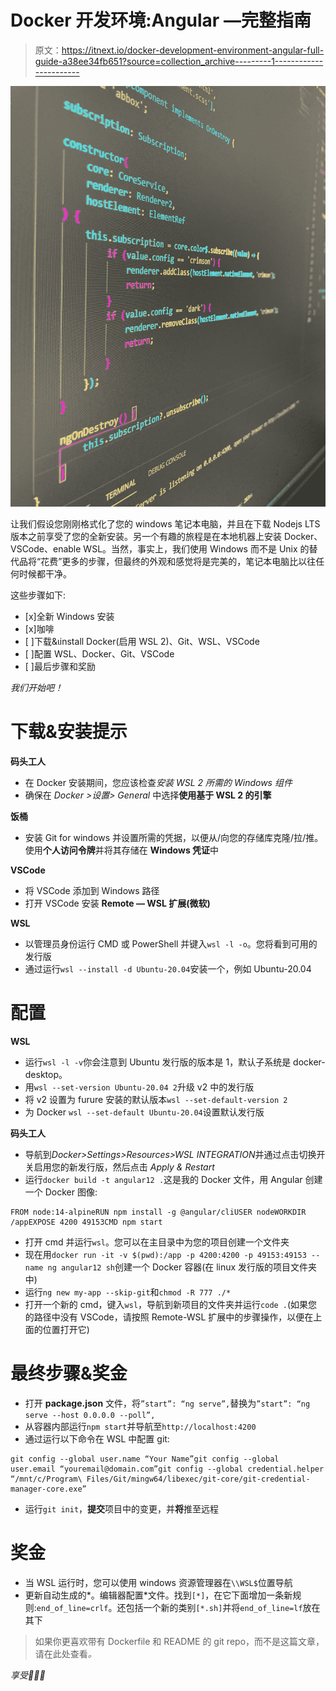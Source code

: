 # Docker 开发环境:Angular —完整指南

> 原文：<https://itnext.io/docker-development-environment-angular-full-guide-a38ee34fb651?source=collection_archive---------1----------------------->

![](img/51457f6d314662ef9629aaba047590d7.png)

让我们假设您刚刚格式化了您的 windows 笔记本电脑，并且在下载 Nodejs LTS 版本之前享受了您的全新安装。另一个有趣的旅程是在本地机器上安装 Docker、VSCode、enable WSL。当然，事实上，我们使用 Windows 而不是 Unix 的替代品将“花费”更多的步骤，但最终的外观和感觉将是完美的，笔记本电脑比以往任何时候都干净。

这些步骤如下:

*   [x]全新 Windows 安装
*   [x]咖啡
*   [ ]下载&ιinstall Docker(启用 WSL 2)、Git、WSL、VSCode
*   [ ]配置 WSL、Docker、Git、VSCode
*   [ ]最后步骤和奖励

*我们开始吧！*

# **下载&安装提示**

**码头工人**

*   在 Docker 安装期间，您应该检查*安装 WSL 2 所需的 Windows 组件*
*   确保在 *Docker >设置> General* 中选择**使用基于 WSL 2 的引擎**

**饭桶**

*   安装 Git for windows 并设置所需的凭据，以便从/向您的存储库克隆/拉/推。使用**个人访问令牌**并将其存储在 **Windows 凭证**中

**VSCode**

*   将 VSCode 添加到 Windows 路径
*   打开 VSCode 安装 **Remote — WSL 扩展(微软)**

**WSL**

*   以管理员身份运行 CMD 或 PowerShell 并键入`wsl -l -o`。您将看到可用的发行版
*   通过运行`wsl --install -d Ubuntu-20.04`安装一个，例如 Ubuntu-20.04

# **配置**

**WSL**

*   运行`wsl -l -v`你会注意到 Ubuntu 发行版的版本是 1，默认子系统是 docker-desktop。
*   用`wsl --set-version Ubuntu-20.04 2`升级 v2 中的发行版
*   将 v2 设置为 furure 安装的默认版本`wsl --set-default-version 2`
*   为 Docker `wsl --set-default Ubuntu-20.04`设置默认发行版

**码头工人**

*   导航到*Docker>Settings>Resources>WSL INTEGRATION*并通过点击切换开关启用您的新发行版，然后点击 *Apply & Restart*
*   运行`docker build -t angular12 .`这是我的 Docker 文件，用 Angular 创建一个 Docker 图像:

```
FROM node:14-alpineRUN npm install -g @angular/cliUSER nodeWORKDIR /appEXPOSE 4200 49153CMD npm start
```

*   打开 cmd 并运行`wsl`。您可以在主目录中为您的项目创建一个文件夹
*   现在用`docker run -it -v $(pwd):/app -p 4200:4200 -p 49153:49153 --name ng angular12 sh`创建一个 Docker 容器(在 linux 发行版的项目文件夹中)
*   运行`ng new my-app --skip-git`和`chmod -R 777 ./*`
*   打开一个新的 cmd，键入`wsl`，导航到新项目的文件夹并运行`code .`(如果您的路径中没有 VSCode，请按照 Remote-WSL 扩展中的步骤操作，以便在上面的位置打开它)

# **最终步骤&奖金**

*   打开 **package.json** 文件，将`”start”: “ng serve”,`替换为`”start”: “ng serve --host 0.0.0.0 --poll”,`
*   从容器内部运行`npm start`并导航至`http://localhost:4200`
*   通过运行以下命令在 WSL 中配置 git:

```
git config --global user.name “Your Name”git config --global user.email “youremail@domain.com”git config --global credential.helper “/mnt/c/Program\ Files/Git/mingw64/libexec/git-core/git-credential-manager-core.exe”
```

*   运行`git init`，**提交**项目中的变更，并**将**推至远程

# **奖金**

*   当 WSL 运行时，您可以使用 windows 资源管理器在`\\WSL$`位置导航
*   更新自动生成的*。编辑器配置*文件。找到`[*]`，在它下面增加一条新规则:`end_of_line=crlf`。还包括一个新的类别`[*.sh]`并将`end_of_line=lf`放在其下

> 如果你更喜欢带有 Dockerfile 和 README 的 git repo，而不是这篇文章，请在此处查看[](https://github.com/stavrosdro/angular-docker-guide)*。*

**享受*🚀🚀🚀*